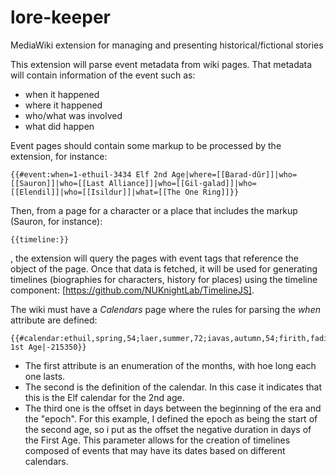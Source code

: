 # lore-keeper
MediaWiki extension for managing and presenting historical/fictional stories

This extension will parse event metadata from wiki pages. That metadata will contain information of the event such as:
* when it happened
* where it happened
* who/what was involved
* what did happen

Event pages should contain some markup to be processed by the extension, for instance:

    {{#event:when=1-ethuil-3434 Elf 2nd Age|where=[[Barad-dûr]]|who=[[Sauron]]|who=[[Last Alliance]]|who=[[Gil-galad]]|who=[[Elendil]]|who=[[Isildur]]|what=[[The One Ring]]}}

Then, from a page for a character or a place that includes the markup (Sauron, for instance):
    
    {{timeline:}}
    
, the extension will query the pages with event tags that reference the object of the page. Once that data is fetched, it will be used for generating timelines (biographies for characters, history for places) using the timeline component: [https://github.com/NUKnightLab/TimelineJS].

The wiki must have a *Calendars* page where the rules for parsing the *when* attribute are defined:

	{{#calendar:ethuil,spring,54;laer,summer,72;iavas,autumn,54;firith,fading,54;rhîw,winter,72;echuir,stirring,54|Elf 1st Age|-215350}}
	
* The first attribute is an enumeration of the months, with hoe long each one lasts.
* The second is the definition of the calendar. In this case it indicates that this is the Elf calendar for the 2nd age.
* The third one is the offset in days between the beginning of the era and the "epoch". For this example, I defined the epoch as being the start of the second age, so i put as the offset the negative duration in days of the First Age. This parameter allows for the creation of timelines composed of events that may have its dates based on different calendars.
